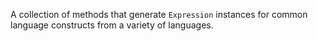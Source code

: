 A collection of methods that generate `Expression` instances for common language
constructs from a variety of languages.